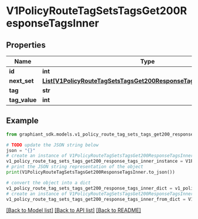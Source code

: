 # V1PolicyRouteTagSetsTagsGet200ResponseTagsInner


## Properties

Name | Type | Description | Notes
------------ | ------------- | ------------- | -------------
**id** | **int** |  | [optional] 
**next_set** | [**List[V1PolicyRouteTagSetsTagsGet200ResponseTagsInnerNextSetInner]**](V1PolicyRouteTagSetsTagsGet200ResponseTagsInnerNextSetInner.md) |  | [optional] 
**tag** | **str** |  | [optional] 
**tag_value** | **int** |  | [optional] 

## Example

```python
from graphiant_sdk.models.v1_policy_route_tag_sets_tags_get200_response_tags_inner import V1PolicyRouteTagSetsTagsGet200ResponseTagsInner

# TODO update the JSON string below
json = "{}"
# create an instance of V1PolicyRouteTagSetsTagsGet200ResponseTagsInner from a JSON string
v1_policy_route_tag_sets_tags_get200_response_tags_inner_instance = V1PolicyRouteTagSetsTagsGet200ResponseTagsInner.from_json(json)
# print the JSON string representation of the object
print(V1PolicyRouteTagSetsTagsGet200ResponseTagsInner.to_json())

# convert the object into a dict
v1_policy_route_tag_sets_tags_get200_response_tags_inner_dict = v1_policy_route_tag_sets_tags_get200_response_tags_inner_instance.to_dict()
# create an instance of V1PolicyRouteTagSetsTagsGet200ResponseTagsInner from a dict
v1_policy_route_tag_sets_tags_get200_response_tags_inner_from_dict = V1PolicyRouteTagSetsTagsGet200ResponseTagsInner.from_dict(v1_policy_route_tag_sets_tags_get200_response_tags_inner_dict)
```
[[Back to Model list]](../README.md#documentation-for-models) [[Back to API list]](../README.md#documentation-for-api-endpoints) [[Back to README]](../README.md)


